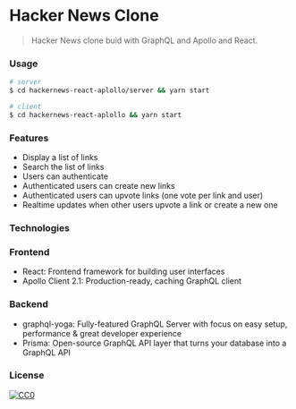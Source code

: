 # Hacker News Clone

> Hacker News clone buid with GraphQL and Apollo and React.

### Usage

```bash
# server
$ cd hackernews-react-aplollo/server && yarn start

# client
$ cd hackernews-react-aplollo && yarn start
```

### Features

- Display a list of links
- Search the list of links
- Users can authenticate
- Authenticated users can create new links
- Authenticated users can upvote links (one vote per link and user)
- Realtime updates when other users upvote a link or create a new one

### Technologies

### Frontend

- React: Frontend framework for building user interfaces
- Apollo Client 2.1: Production-ready, caching GraphQL client

### Backend

- graphql-yoga: Fully-featured GraphQL Server with focus on easy setup, performance & great developer experience
- Prisma: Open-source GraphQL API layer that turns your database into a GraphQL API

### License

[![CC0](https://i.creativecommons.org/p/zero/1.0/88x31.png)](https://creativecommons.org/publicdomain/zero/1.0/)
